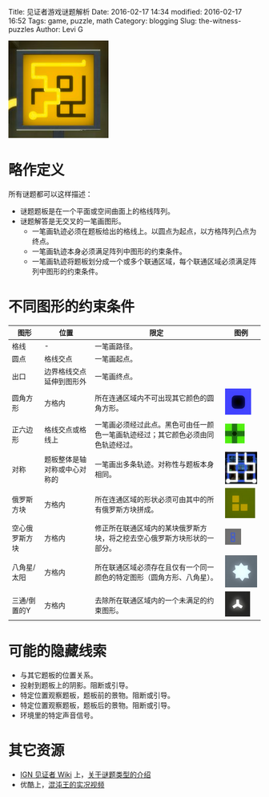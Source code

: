 Title: 见证者游戏谜题解析
Date: 2016-02-17 14:34
modified: 2016-02-17 16:52
Tags: game, puzzle, math
Category: blogging
Slug: the-witness-puzzles
Author: Levi G

![image](images/the-witness-puzzles_maze.png)

# 略作定义

所有谜题都可以这样描述：

* 谜题题板是在一个平面或空间曲面上的格线阵列。
* 谜题解答是无交叉的一笔画图形。
    * 一笔画轨迹必须在题板给出的格线上。以圆点为起点，以方格阵列凸点为终点。
    * 一笔画轨迹本身必须满足阵列中图形的约束条件。
    * 一笔画轨迹将题板划分成一个或多个联通区域，每个联通区域必须满足阵列中图形的约束条件。

# 不同图形的约束条件

图形|位置|限定|图例
-|-|-|-
格线|-|一笔画路径。
圆点|格线交点|一笔画起点。
出口|边界格线交点延伸到图形外|一笔画终点。
圆角方形|方格内|所在连通区域内不可出现其它颜色的圆角方形。|![image](images/the-witness-puzzles_square-black.png)
正六边形|格线交点或格线上|一笔画必须经过此点。黑色可由任一颜色一笔画轨迹经过；其它颜色必须由同色轨迹经过。|![image](images/the-witness-puzzles_hex.png)
对称|题板整体是轴对称或中心对称的|一笔画出多条轨迹。对称性与题板本身相同。|![image](images/the-witness-puzzles_symmetry.png)
俄罗斯方块|方格内|所在连通区域的形状必须可由其中的所有俄罗斯方块拼成。|![image](images/the-witness-puzzles_tetris.png)
空心俄罗斯方块|方格内|修正所在联通区域内的某块俄罗斯方块，将之挖去空心俄罗斯方块形状的一部分。|![image](images/the-witness-puzzles_tetris2.png)
八角星/太阳|方格内|所在联通区域必须存在且仅有一个同一颜色的特定图形（圆角方形、八角星）。|![image](images/the-witness-puzzles_sun.png)
三通/倒置的Y|方格内|去除所在联通区域内的一个未满足的约束图形。|![image](images/the-witness-puzzles_triplet.png)

# 可能的隐藏线索

* 与其它题板的位置关系。
* 投射到题板上的阴影。阻断或引导。
* 特定位置观察题板，题板前的景物。阻断或引导。
* 特定位置观察题板，题板后的景物。阻断或引导。
* 环境里的特定声音信号。

# 其它资源

* [IGN 见证者 Wiki](http://www.ign.com/wikis/the-witness) 上，[关于谜题类型的介绍](http://www.ign.com/wikis/the-witness/Puzzle_Types)
* 优酷上，[混沌王的实况视频](http://v.youku.com/v_show/id_XMTQ1ODMzNzc0NA==.html?f=26612444)
